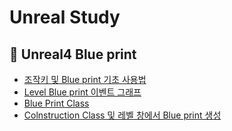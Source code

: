# Unreal Study


## 📌 Unreal4 Blue print

- [조작키 및 Blue print 기초 사용법](https://github.com/happyOBO/Unreal_Study/blob/main/UE_tutorial/01_Bluepint_basic.md)
- [Level Blue print 이벤트 그래프](https://github.com/happyOBO/Unreal_Study/blob/main/UE_tutorial/02_BP_eventgraph.md)
- [Blue Print Class](https://github.com/happyOBO/Unreal_Study/blob/main/UE_tutorial/03_BP_class.md)
- [Colnstruction Class 및 레벨 창에서 Blue print 생성](https://github.com/happyOBO/Unreal_Study/blob/main/UE_tutorial/04_BP_ConstructionClass.md)